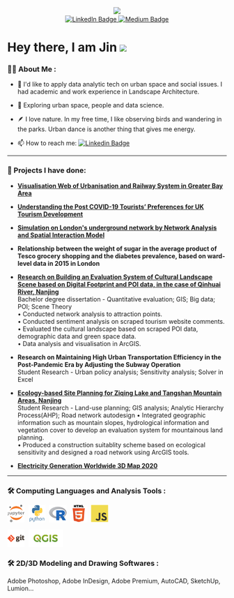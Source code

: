 <div id="header" align="center">
  <img src="https://media.giphy.com/media/AXtFMwP1ZvjZSBtmGk/giphy.gif" width="150"/>
</div>


<div id="badges" align="center">
  <a href="https://www.linkedin.com/in/jinjiang22">
    <img src="https://img.shields.io/badge/LinkedIn-blue?style=for-the-badge&logo=linkedin&logoColor=white" alt="LinkedIn Badge"/>
  </a>
  <a href="https://medium.com/@jiangjin9909">
    <img src="https://img.shields.io/badge/Medium-black?style=for-the-badge&logo=medium&logoColor=white" alt="Medium Badge"/>
  </a>
</div>

<h1>
  Hey there, I am Jin
  <img src="https://media.giphy.com/media/hvRJCLFzcasrR4ia7z/giphy.gif" width="30px"/>
</h1>

### :woman_technologist: About Me :

- :telescope: I'd like to apply data analytic tech on urban space and social issues. I had academic and work experience in Landscape Architecture.

- :seedling: Exploring urban space, people and data science.

- :feather: I love nature. In my free time, I like observing birds and wandering in the parks. Urban dance is another thing that gives me energy.

- :mailbox: How to reach me: [![Linkedin Badge](https://img.shields.io/badge/-Jin-blue?style=flat&logo=Linkedin&logoColor=white)](https://www.linkedin.com/in/jinjiang22)

---
### :star2: Projects I have done:
- **[Visualisation Web of Urbanisation and Railway System in Greater Bay Area](https://dantechen0825.github.io/GreaterBayArea/)**

- **[Understanding the Post COVID-19 Tourists’ Preferences for UK Tourism Development](https://github.com/JinJiang22/fsds_GroupWork/blob/main/Policy-Briefing.pdf)**

- __[Simulation on London's underground network by Network Analysis and Spatial Interaction Model](https://github.com/JinJiang22/LondonTubeNetwork_simulation.git)__

- __Relationship between the weight of sugar in the average product of Tesco grocery shopping and the diabetes prevalence, based on ward-level data in 2015 in London__

- __[Research on Building an Evaluation System of Cultural Landscape Scene based on Digital Footprint and POI data, in the case of Qinhuai River, Nanjing](https://github.com/JinJiang22/Projects_brief/blob/main/A%20Characteristics%20Evaluation%20System%20of%20Cultural%20Landscape%20Scene%20based%20on%20Digital%20Footprint%20and%20POI%20Data_Qinhuai%20River.jpg)__  
Bachelor degree dissertation - Quantitative evaluation; GIS; Big data; POI; Scene Theory  
• Conducted network analysis to attraction points.  
• Conducted sentiment analysis on scraped tourism website comments.  
• Evaluated the cultural landscape based on scraped POI data, demographic data and green space data.  
• Data analysis and visualisation in ArcGIS.

- __Research on Maintaining High Urban Transportation Efficiency in the Post-Pandemic Era by Adjusting the Subway Operation__  
Student Research - Urban policy analysis; Sensitivity analysis; Solver in Excel

- __[Ecology-based Site Planning for Ziqing Lake and Tangshan Mountain Areas, Nanjing]()__  
Student Research - Land-use planning; GIS analysis; Analytic Hierarchy Process(AHP); Road network autodesign
• Integrated geographic information such as mountain slopes, hydrological information and vegetation cover to develop an evaluation system for mountainous land planning.  
• Produced a construction suitablity scheme based on ecological sensitivity and designed a road network using ArcGIS tools.  

- __[Electricity Generation Worldwide 3D Map 2020](https://rawcdn.githack.com/JinJiang22/DigitalViz/a2fef9530cf871e81491b3c8f6076212223177f0/Elecgene_Map.html)__


---

### :hammer_and_wrench: Computing Languages and Analysis Tools :

<div>
  <img src="https://github.com/devicons/devicon/blob/master/icons/jupyter/jupyter-original-wordmark.svg" title="Jupyter" alt="Jupyter" width="40" height="40"/>&nbsp;
   <img src="https://github.com/devicons/devicon/blob/master/icons/python/python-original-wordmark.svg" title="Python" alt="Python" width="40" height="40"/>&nbsp;
   <img src="https://github.com/devicons/devicon/blob/master/icons/r/r-original.svg" title="R" alt="R" width="40" height="40"/>&nbsp; 
  <img src="https://github.com/devicons/devicon/blob/master/icons/html5/html5-original-wordmark.svg" title="HTML5" alt="HTML" width="40" height="40"/>&nbsp;
  <img src="https://github.com/devicons/devicon/blob/master/icons/javascript/javascript-original.svg" title="JavaScript" alt="JavaScript" width="40" height="40"/>&nbsp;

  <img src="https://github.com/devicons/devicon/blob/master/icons/git/git-original-wordmark.svg" title="Git" alt="Git" width="40" height="40"/>&nbsp;
  <img src="https://raw.githubusercontent.com/JinJiang22/Data/main/qgis-logo.svg" title="Git" alt="Git" width="80" height="40"/></div>

### :hammer_and_wrench: 2D/3D Modeling and Drawing Softwares :
Adobe Photoshop, Adobe InDesign, Adobe Premium, AutoCAD, SketchUp, Lumion...


